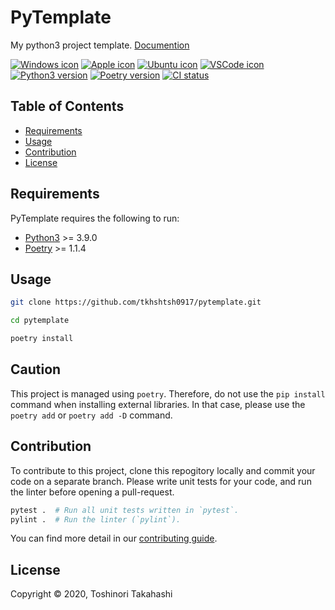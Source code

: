 PyTemplate
==========

My python3 project template.
[Documention](https://tkhshtsh0917.github.io/pytemplate/)


[![Windows icon][shield-windows]](#)
[![Apple icon][shield-mac]](#)
[![Ubuntu icon][shield-ubuntu]](#)
[![VSCode icon][shield-vscode]](#)
[![Python3 version][shield-python3]](#)
[![Poetry version][shield-poetry]](#)
[![CI status][pytest-ci]](#)


Table of Contents
-----------------

  * [Requirements](#requirements)
  * [Usage](#usage)
  * [Contribution](#contribution)
  * [License](#license)


Requirements
------------

PyTemplate requires the following to run:

  * [Python3][python3] >= 3.9.0
  * [Poetry][poetry] >= 1.1.4


Usage
-----

```sh
git clone https://github.com/tkhshtsh0917/pytemplate.git

cd pytemplate

poetry install
```


## Caution

This project is managed using `poetry`.
Therefore, do not use the `pip install` command when installing external libraries.
In that case, please use the `poetry add` or `poetry add -D` command.


Contribution
------------

To contribute to this project, clone this repogitory locally and commit your code on a separate branch.
Please write unit tests for your code, and run the linter before opening a pull-request.

```sh
pytest .  # Run all unit tests written in `pytest`.
pylint .  # Run the linter (`pylint`).
```

You can find more detail in our [contributing guide](/.github/CONTRIBUTING.md).


License
-------

Copyright &copy; 2020, Toshinori Takahashi


[python3]:        https://www.python.org
[poetry]:         https://python-poetry.org
[shield-windows]: https://img.shields.io/badge/-Windows-0078D6.svg?logo=windows&style=flat
[shield-mac]:     https://img.shields.io/badge/-MacOS-FFFFFF.svg?logo=apple&style=flat
[shield-ubuntu]:  https://img.shields.io/badge/-Ubuntu-6F52B5.svg?logo=ubuntu&style=flat
[shield-vscode]:  https://img.shields.io/badge/-Visual%20Studio%20Code-007ACC.svg?logo=visual-studio-code&style=flat
[shield-python3]: https://img.shields.io/badge/Python3-3.7%20|%203.8%20|%203.9%20-blue?logo=python&style=flat
[shield-poetry]:  https://img.shields.io/badge/Poetry-1.1-blue
[pytest-ci]:      https://github.com/tkhshtsh0917/pytemplate/workflows/Pytest-CI/badge.svg
